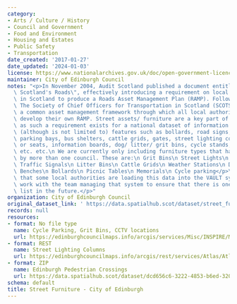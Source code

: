 ```yaml
---
category:
- Arts / Culture / History
- Council and Government
- Food and Environment
- Housing and Estates
- Public Safety
- Transportation
date_created: '2017-01-27'
date_updated: '2024-01-03'
license: https://www.nationalarchives.gov.uk/doc/open-government-licence/version/3/
maintainer: City of Edinburgh Council
notes: "<p>In November 2004, Audit Scotland published a document entitled \"Maintaining\
  \ Scotland's Roads\", effectively introducing a requirement on local authorities\
  \ in Scotland to produce a Roads Asset Management Plan (RAMP). Following this publication,\
  \ The Society of Chief Officers for Transportation in Scotland (SCOTS) produced\
  \ a common asset management framework through which all local authorities could\
  \ develop their own RAMP. Street assets/ furniture are a key part of the RAMP and\
  \ as such a requirement exists for a national dataset of information. This can include\
  \ (although is not limited to) features such as bollards, road signs, barriers,\
  \ parking bays, bus shelters, cattle grids, gates, street lighting columns, benches\
  \ or seats, information boards, dog/ litter/ grit bins, cycle stands, ticket machines\
  \ etc. etc.\n We are currently only including furniture types that have been provided\
  \ by more than one council. These are:\n Grit Bins\n Street Lights\n Traffic Calming\n\
  \ Traffic Signals\n Litter Bins\n Cattle Grids\n Weather Stations\n Dog Litter Bins\n\
  \ Benches\n Bollards\n Picnic Tables\n Memorials\n Cycle parking</p>\n<p>We understand\
  \ that some local authorities are loading this data into the VAULT system. We will\
  \ work with the team managing that system to ensure that there is one definitive\
  \ list in the future.</p>"
organization: City of Edinburgh Council
original_dataset_link: ' https://data.spatialhub.scot/dataset/street_furniture-ce'
records: null
resources:
- format: No file type
  name: Cycle Parking, Grit Bins, CCTV locations
  url: https://edinburghcouncilmaps.info/arcgis/services/Misc/INSPIRE/MapServer/WFSServer?
- format: REST
  name: Street Lighting Columns
  url: https://edinburghcouncilmaps.info/arcgis/rest/services/Atlas/Atlas/MapServer/103/query?outFields=*&where=1%3D1
- format: ZIP
  name: Edinburgh Pedestrian Crossings
  url: https://data.spatialhub.scot/dataset/dcd656c6-3222-4853-b6ed-320a65278d17/resource/da14a209-c428-4360-b116-0c37a6fc0881/download/edinburgh_pedestrian_crossings.zip
schema: default
title: Street Furniture - City of Edinburgh
---
```

